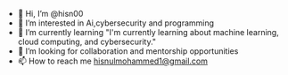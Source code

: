 - 👋 Hi, I’m @hisn00
- 👀 I’m interested in Ai,cybersecurity and programming
- 🌱 I’m currently learning "I'm currently learning about machine learning, cloud computing, and cybersecurity."
- 💞️ I’m looking for collaboration and mentorship opportunities
- 📫 How to reach me hisnulmohammed1@gmail.com
